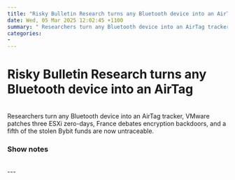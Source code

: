 ```yaml
---
title: "Risky Bulletin Research turns any Bluetooth device into an AirTag"
date: Wed, 05 Mar 2025 12:02:45 +1100
summary: " Researchers turn any Bluetooth device into an AirTag tracker, VMware patches three ESXi zero-days, France debates encryption backdoors, and a fifth of"
categories: 
- 
---
```

# Risky Bulletin Research turns any Bluetooth device into an AirTag


<br/>
Researchers turn any Bluetooth device into an AirTag tracker, VMware patches three ESXi zero-days, France debates encryption backdoors, and a fifth of the stolen Bybit funds are now untraceable.

### Show notes

<br/>
---
